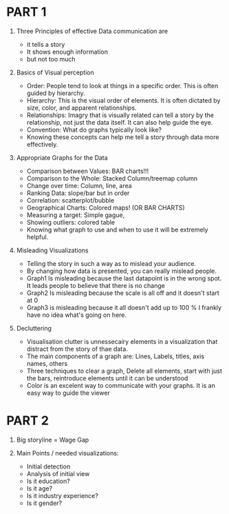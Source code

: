 # PART 1

1. Three Principles of effective Data communication are
    - it tells a story
    - It shows enough information
    - but not too much

2. Basics of Visual perception
    - Order: People tend to look at things in a specific order. This is often guided by hierarchy.
    - Hierarchy: This is the visual order of elements. It is often dictated by size, color, and apparent relationships.
    - Relationships: Imagry that is visually related can tell a story by the relationship, not just the data itself. It can also help guide the eye.
    - Convention: What do graphs typically look like?
    - Knowing these concepts can help me tell a story through data more effectively.

3. Appropriate Graphs for the Data
    - Comparison between Values: BAR charts!!!
    - Comparison to the Whole: Stacked Column/treemap column
    - Change over time: Column, line, area
    - Ranking Data: slope/bar but in order
    - Correlation: scatterplot/bubble
    - Geographical Charts: Colored maps! (OR BAR CHARTS)
    - Measuring a target: Simple gague,
    - Showing outliers: colored table
    - Knowing what graph to use and when to use it will be extremely helpful.

4. Misleading Visualizations
    - Telling the story in such a way as to mislead your audience.
    - By changing how data is presented, you can really mislead people. 
    - Graph1 Is misleading because the last datapoint is in the wrong spot. It leads people to believe that there is no change
    - Graph2 Is misleading because the scale is all off and it doesn't start at 0
    - Graph3 is misleading because it all doesn't add up to 100 % I frankly have no idea what's going on here.

5. Decluttering
    - Visualisation clutter is unnessecairy elements in a visualization that distract from the story of thae data.
    - The main components of a graph are: Lines, Labels, titles, axis names, others
    - Three techniques to clear a graph, Delete all elements, start with just the bars, reintroduce elements until it can be understood
    - Color is an excelent way to communicate with your graphs. It is an easy way to guide the viewer

# PART 2

1. Big storyline = Wage Gap

2. Main Points / needed visualizations:
    - Initial detection
    - Analysis of initial view
    - Is it education?
    - Is it age?
    - Is it industry experience?
    - Is it gender?